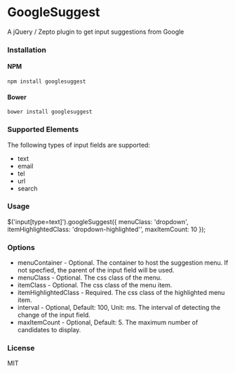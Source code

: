 # GoogleSuggest
A jQuery / Zepto plugin to get input suggestions from Google

### Installation
#### NPM
```
npm install googlesuggest
```
#### Bower
```
bower install googlesuggest
```


### Supported Elements
The following types of input fields are supported:
* text
* email
* tel
* url
* search

### Usage
$('input[type=text]').googleSuggest({
    menuClass: 'dropdown',
    itemHighlightedClass: 'dropdown-highlighted'',
    maxItemCount: 10
});

### Options
* menuContainer - Optional. The container to host the suggestion menu. If not specfied, the parent of the input field will be used.
* menuClass - Optional. The css class of the menu.
* itemClass - Optional. The css class of the menu item.
* itemHighlightedClass - Required. The css class of the highlighted menu item.
* interval - Optional, Default: 100, Unit: ms. The interval of detecting the change of the input field.
* maxItemCount - Optional, Default: 5. The maximum number of candidates to display.

 
### License
MIT